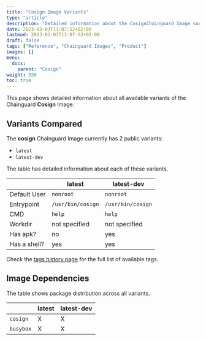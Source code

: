 ```yaml
---
title: "Cosign Image Variants"
type: "article"
description: "Detailed information about the CosignChainguard Image variants"
date: 2023-03-07T11:07:52+02:00
lastmod: 2023-03-07T11:07:52+02:00
draft: false
tags: ["Reference", "Chainguard Images", "Product"]
images: []
menu:
  docs:
    parent: "Cosign"
weight: 550
toc: true
---
```


This page shows detailed information about all available variants of the Chainguard **Cosign** Image.

## Variants Compared
The **cosign** Chainguard Image currently has 2 public variants: 

- `latest`
- `latest-dev`

The table has detailed information about each of these variants.

|              | latest            | latest-dev        |
|--------------|-------------------|-------------------|
| Default User | `nonroot`         | `nonroot`         |
| Entrypoint   | `/usr/bin/cosign` | `/usr/bin/cosign` |
| CMD          | `help`            | `help`            |
| Workdir      | not specified     | not specified     |
| Has apk?     | no                | yes               |
| Has a shell? | yes               | yes               |

Check the [tags history page](/chainguard/chainguard-images/reference/cosign/tags_history/) for the full list of available tags.
## Image Dependencies
The table shows package distribution across all variants.

|           | latest | latest-dev |
|-----------|--------|------------|
| `cosign`  | X      | X          |
| `busybox` | X      | X          |
